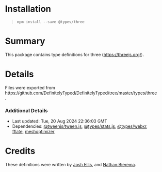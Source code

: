 # Installation
> `npm install --save @types/three`

# Summary
This package contains type definitions for three (https://threejs.org/).

# Details
Files were exported from https://github.com/DefinitelyTyped/DefinitelyTyped/tree/master/types/three.

### Additional Details
 * Last updated: Tue, 20 Aug 2024 22:36:03 GMT
 * Dependencies: [@tweenjs/tween.js](https://npmjs.com/package/@tweenjs/tween.js), [@types/stats.js](https://npmjs.com/package/@types/stats.js), [@types/webxr](https://npmjs.com/package/@types/webxr), [fflate](https://npmjs.com/package/fflate), [meshoptimizer](https://npmjs.com/package/meshoptimizer)

# Credits
These definitions were written by [Josh Ellis](https://github.com/joshuaellis), and [Nathan Bierema](https://github.com/Methuselah96).
